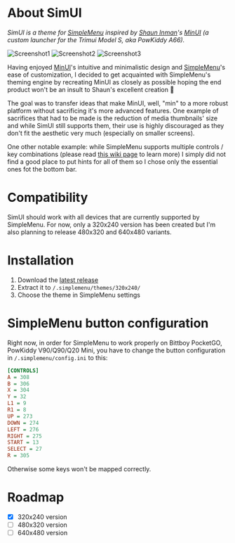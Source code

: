 # About SimUI
*SimUI is a theme for [SimpleMenu](https://github.com/fgl82/simplemenu) inspired by [Shaun Inman](https://github.com/shauninman)'s [MinUI](https://github.com/shauninman/MinUI) (a custom launcher for the Trimui Model S, aka PowKiddy A66).*

![Screenshot1](https://user-images.githubusercontent.com/6025373/129362366-40c913d5-e0f9-49bf-b3da-700c4e6629c6.png)
![Screenshot2](https://user-images.githubusercontent.com/6025373/129362371-e078166d-bcc1-43fa-b2f8-4bfc9bbb1ace.png)
![Screenshot3](https://user-images.githubusercontent.com/6025373/129362373-2cea8d41-87aa-49e1-8317-1281fe556a41.png)

Having enjoyed [MinUI](https://github.com/shauninman/MinUI)'s intuitive and minimalistic design and [SimpleMenu](https://github.com/fgl82/simplemenu)'s ease of customization, I decided to get acquainted with SimpleMenu's theming engine by recreating MinUI as closely as possible hoping the end product won't be an insult to Shaun's excellent creation 🙂

The goal was to transfer ideas that make MinUI, well, "min" to a more robust platform without sacrificing it's more advanced features. One example of sacrifices that had to be made is the reduction of media thumbnails' size and while SimUI still supports them, their use is highly discouraged as they don't fit the aesthetic very much (especially on smaller screens).

One other notable example: while SimpleMenu supports multiple controls / key combinations (please read [this wiki page](https://github.com/fgl82/simplemenu/wiki/3.-Controls) to learn more) I simply did not find a good place to put hints for all of them so I chose only the essential ones fot the bottom bar.

# Compatibility
SimUI should work with all devices that are currently supported by SimpleMenu. For now, only a 320x240 version has been created but I'm also planning to release 480x320 and 640x480 variants. 

# Installation
1. Download the [latest release](https://github.com/dkodr/SimUI/releases/latest)
2. Extract it to `/.simplemenu/themes/320x240/`
3. Choose the theme in SimpleMenu settings

# SimpleMenu button configuration
Right now, in order for SimpleMenu to work properly on Bittboy PocketGO, PowKiddy V90/Q90/Q20 Mini, you have to change the button configuration in `/.simplemenu/config.ini` to this:

```ini
[CONTROLS]
A = 308
B = 306
X = 304
Y = 32
L1 = 9
R1 = 8
UP = 273
DOWN = 274
LEFT = 276
RIGHT = 275
START = 13
SELECT = 27
R = 305
```

Otherwise some keys won't be mapped correctly.

# Roadmap
- [X] 320x240 version
- [ ] 480x320 version
- [ ] 640x480 version
